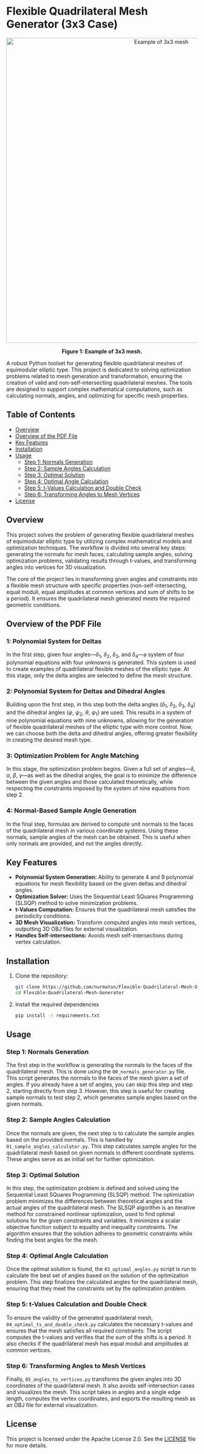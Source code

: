 # Flexible Quadrilateral Mesh Generator (3x3 Case)

<p align="center">
  <img src="./pics/01.svg" alt="Example of 3x3 mesh" width="800"/>
</p>

<p align="center"><strong>Figure 1: Example of 3x3 mesh.</strong></p>


A robust Python toolset for generating flexible quadrilateral meshes of equimodular elliptic type. This project is dedicated to solving optimization problems related to mesh generation and transformation, ensuring the creation of valid and non-self-intersecting quadrilateral meshes. The tools are designed to support complex mathematical computations, such as calculating normals, angles, and optimizing for specific mesh properties.

## Table of Contents
- [Overview](#overview)
- [Overview of the PDF File](#overview-of-the-pdf-file)
- [Key Features](#key-features)
- [Installation](#installation)
- [Usage](#usage)
  - [Step 1: Normals Generation](#step-1-normals-generation)
  - [Step 2: Sample Angles Calculation](#step-2-sample-angles-calculation)
  - [Step 3: Optimal Solution](#step-3-optimal-solution)
  - [Step 4: Optimal Angle Calculation](#step-4-optimal-angle-calculation)
  - [Step 5: t-Values Calculation and Double Check](#step-5-t-values-calculation-and-double-check)
  - [Step 6: Transforming Angles to Mesh Vertices](#step-6-transforming-angles-to-mesh-vertices)
- [License](#license)

## Overview
This project solves the problem of generating flexible quadrilateral meshes of equimodular elliptic type by utilizing complex mathematical models and optimization techniques. The workflow is divided into several key steps: generating the normals for mesh faces, calculating sample angles, solving optimization problems, validating results through t-values, and transforming angles into vertices for 3D visualization.

The core of the project lies in transforming given angles and constraints into a flexible mesh structure with specific properties (non-self-intersecting, equal moduli, equal amplitudes at common vertices and sum of shifts to be a period). It ensures the quadrilateral mesh generated meets the required geometric conditions. 

## Overview of the PDF File
### 1: Polynomial System for Deltas
In the first step, given four angles—$\delta_1$, $\delta_2$, $\delta_3$, and $\delta_4$—a system of four polynomial equations with four unknowns is generated. This system is used to create examples of quadrilateral flexible meshes of the elliptic type. At this stage, only the delta angles are selected to define the mesh structure.

### 2: Polynomial System for Deltas and Dihedral Angles
Building upon the first step, in this step both the delta angles ($\delta_1$, $\delta_2$, $\delta_3$, $\delta_4$) and the dihedral angles ($\varphi$, $\psi_2$, $\theta$, $\psi_1$) are used. This results in a system of nine polynomial equations with nine unknowns, allowing for the generation of flexible quadrilateral meshes of the elliptic type with more control. Now, we can choose both the delta and dihedral angles, offering greater flexibility in creating the desired mesh type.

### 3: Optimization Problem for Angle Matching
In this stage, the optimization problem begins. Given a full set of angles—$\delta$, $\alpha$, $\beta$, $\gamma$—as well as the dihedral angles, the goal is to minimize the difference between the given angles and those calculated theoretically, while respecting the constraints imposed by the system of nine equations from step 2.

### 4: Normal-Based Sample Angle Generation
In the final step, formulas are derived to compute unit normals to the faces of the quadrilateral mesh in various coordinate systems. Using these normals, sample angles of the mesh can be obtained. This is useful when only normals are provided, and not the angles directly.

## Key Features
- **Polynomial System Generation:** Ability to generate 4 and 9 polynomial equations for mesh flexibility based on the given deltas and dihedral angles.
- **Optimization Solver:** Uses the Sequential Least SQuares Programming (SLSQP) method to solve minimization problems.
- **t-Values Computation:** Ensures that the quadrilateral mesh satisfies the periodicity conditions.
- **3D Mesh Visualization:** Transform computed angles into mesh vertices, outputting 3D OBJ files for external visualization.
- **Handles Self-intersections:** Avoids mesh self-intersections during vertex calculation.

## Installation
1. Clone the repository:

   ```bash
   git clone https://github.com/nurmaton/Flexible-Quadrilateral-Mesh-Generator.git
   cd Flexible-Quadrilateral-Mesh-Generator
   ```
2. Install the required dependencies
   ```bash
   pip install -r requirements.txt
   ```


   
## Usage

### Step 1: Normals Generation
The first step in the workflow is generating the normals to the faces of the quadrilateral mesh. This is done using the `00_normals_generator.py` file. This script generates the normals to the faces of the mesh given a set of angles. If you already have a set of angles, you can skip this step and step 2, starting directly from step 3. However, this step is useful for creating sample normals to test step 2, which generates sample angles based on the given normals.

### Step 2: Sample Angles Calculation
Once the normals are given, the next step is to calculate the sample angles based on the provided normals. This is handled by `01_sample_angles_calculator.py`. This step calculates sample angles for the quadrilateral mesh based on given normals in different coordinate systems. These angles serve as an initial set for further optimization. 

### Step 3: Optimal Solution
In this step, the optimization problem is defined and solved using the Sequential Least SQuares Programming (SLSQP) method. The optimization problem minimizes the differences between theoretical angles and the actual angles of the quadrilateral mesh. The SLSQP algorithm is an iterative method for constrained nonlinear optimization, used to find optimal solutions for the given constraints and variables. It minimizes a scalar objective function subject to equality and inequality constraints. The algorithm ensures that the solution adheres to geometric constraints while finding the best angles for the mesh.

### Step 4: Optimal Angle Calculation
Once the optimal solution is found, the `03_optimal_angles.py` script is run to calculate the best set of angles based on the solution of the optimization problem. This step finalizes the calculated angles for the quadrilateral mesh, ensuring that they meet the constraints set by the optimization problem.

### Step 5: t-Values Calculation and Double Check
To ensure the validity of the generated quadrilateral mesh, `04_optimal_ts_and_double_check.py` calculates the necessary t-values and ensures that the mesh satisfies all required constraints: The script computes the t-values and verifies that the sum of the shifts is a period. It also checks if the quadrilateral mesh has equal moduli and amplitudes at common vertices.

### Step 6: Transforming Angles to Mesh Vertices
Finally, `05_angles_to_vertices.py` transforms the given angles into 3D coordinates of the quadrilateral mesh. It also avoids self-intersection cases and visualizes the mesh. This script takes in angles and a single edge length, computes the vertex coordinates, and exports the resulting mesh as an OBJ file for external visualization.


## License

This project is licensed under the Apache License 2.0. See the [LICENSE](./LICENSE) file for more details.

